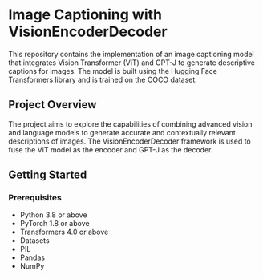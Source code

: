 # Image Captioning with VisionEncoderDecoder

This repository contains the implementation of an image captioning model that integrates Vision Transformer (ViT) and GPT-J to generate descriptive captions for images. The model is built using the Hugging Face Transformers library and is trained on the COCO dataset.

## Project Overview

The project aims to explore the capabilities of combining advanced vision and language models to generate accurate and contextually relevant descriptions of images. The VisionEncoderDecoder framework is used to fuse the ViT model as the encoder and GPT-J as the decoder.

## Getting Started

### Prerequisites

- Python 3.8 or above
- PyTorch 1.8 or above
- Transformers 4.0 or above
- Datasets
- PIL
- Pandas
- NumPy
